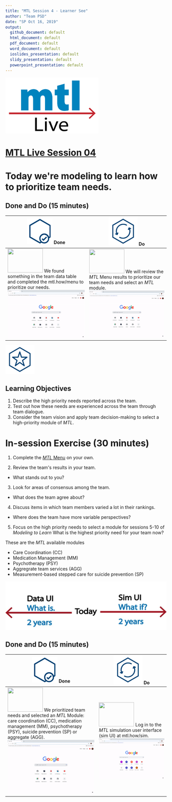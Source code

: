 ```yaml
---
title: "MTL Session 4 - Learner See"
author: "Team PSD"
date: "SP Oct 16, 2019"
output: 
  github_document: default
  html_document: default
  pdf_document: default
  word_document: default
  ioslides_presentation: default
  slidy_presentation: default
  powerpoint_presentation: default
---
```


[<img src = "https://github.com/lzim/teampsd/blob/master/resources/logos/mtl_live_sq_sm.png"
     height = "175" width = "290">](https://github.com/lzim/mtl/blob/master/session04/s04_learner/mtl_session04_see.md)

# [MTL Live Session 04](https://github.com/lzim/mtl/blob/master/session04/s04_learner/mtl_session04_see.md "MTL Live Session 04")

# Today we're modeling to learn how to prioritize team needs.

## Done and Do (15 minutes)
<!-- Do/Done Tables -->
| [<img src = "https://github.com/lzim/teampsd/blob/master/resources/icons/done.png" height = "80" width = "80">](https://github.com/lzim/mtl/blob/master/session04/s04_learner/mtl_session04_see.md) **Done** | [<img src = "https://github.com/lzim/teampsd/blob/master/resources/icons/do.png" height = "90" width = "90">](https://github.com/lzim/mtl/blob/master/session04/s04_learner/mtl_session04_see.md) **Do** |
| --- | --- | 
|[<img src = "https://raw.githubusercontent.com/lzim/teampsd/master/resources/logos/mtl_how_menu.png" height = "75" width = "110">](http://mtl.how/menu) We found something in the team data table and completed the mtl.how/menu to prioritize our needs. ![](https://raw.githubusercontent.com/lzim/teampsd/master/resources/gifs/mtl_menu.gif)| [<img src = "https://raw.githubusercontent.com/lzim/teampsd/master/resources/logos/mtl_how_menu.png" height = "75" width = "110">](http://mtl.how/menu) We will review the _MTL_ Menu results to prioritize our team needs and select an _MTL_ module. ![](https://raw.githubusercontent.com/lzim/teampsd/master/resources/gifs/mtl_menu.gif)| 

<!-- Learning Objectives Icon --> 
[<img src = "https://github.com/lzim/teampsd/blob/master/resources/icons/learning_objectives.png" height = "90" width = "90" style ="display: inline-block"/>](https://github.com/lzim/mtl/blob/master/session04/s04_learner/mtl_session04_see.md)

## Learning Objectives

1. Describe the high priority needs reported across the team.
2. Test out how these needs are experienced across the team through team dialogue.
3. Consider the team vision and apply team decision-making to select a high-priority module of *MTL*.

# In-session Exercise (30 minutes)

1. Complete the [*MTL* Menu](https://mtl.how/menu) on your own.

2. Review the team's results in your team. 
- What stands out to you?

3. Look for areas of consensus among the team. 
- What does the team agree about?

4. Discuss items in which team members varied a lot in their rankings. 
- Where does the team have more variable perspectives?

5. Focus on the high priority needs to select a module for sessions 5-10 of *Modeling to Learn*
What is the highest priority need for your team now?

These are the *MTL* available modules
- Care Coordination (CC)
- Medication Management (MM)
- Psychotherapy (PSY)
- Aggregrate team services (AGG)
- Measurement-based stepped care for suicide prevention (SP)

<img src = "https://raw.githubusercontent.com/lzim/teampsd/master/resources/illustrations/data_ui_sim_ui.png">

## Done and Do (15 minutes)
<!-- Do/Done Tables -->
| [<img src = "https://github.com/lzim/teampsd/blob/master/resources/icons/done.png" height = "80" width = "80">](https://github.com/lzim/mtl/blob/master/session04/s04_learner/mtl_session04_see.md) **Done** | [<img src = "https://github.com/lzim/teampsd/blob/master/resources/icons/do.png" height = "90" width = "90">](https://github.com/lzim/mtl/blob/master/session04/s04_learner/mtl_session04_see.md) **Do** |
| --- | --- | 
| [<img src = "https://raw.githubusercontent.com/lzim/teampsd/master/resources/logos/mtl_how_menu.png" height = "75" width = "110">](http://mtl.how/menu) We prioritized team needs and selected an _MTL_ Module: care coordination (CC), medication management (MM), psychotherapy (PSY), suicide prevention (SP) or aggregate (AGG). ![](https://raw.githubusercontent.com/lzim/teampsd/master/resources/gifs/mtl_menu.gif)| [<img src = "https://raw.githubusercontent.com/lzim/teampsd/master/resources/logos/mtl_how_data_sm.png" height = "75" width = "110">](http://mtl.how/data) Log in to the _MTL_ simulation user interface (sim UI) at mtl.how/sim. ![](https://raw.githubusercontent.com/lzim/teampsd/master/resources/gifs/sim_ui_1.gif)|
